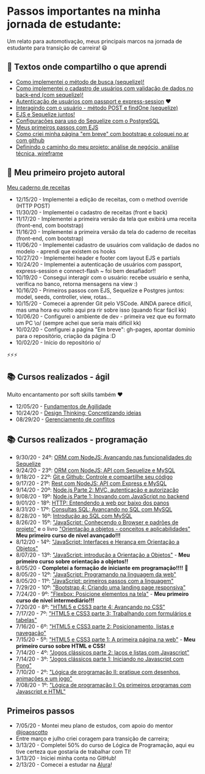 # Passos importantes na minha jornada de estudante:

Um relato para automotivação, meus principais marcos na jornada de estudante para transição de carreira! :smiley: 

## :pencil: Textos onde compartilho o que aprendi

- [Como implementei o método de busca (sequelize)!](https://github.com/malufell/meu-caderno-de-receitas/wiki/9.-Implementando-o-m%C3%A9todo-de-busca) 
- [Como implementei o cadastro de usuários com validação de dados no back-end (com sequelize)!](https://github.com/malufell/meu-caderno-de-receitas/wiki/8.-Cadastro-de-usu%C3%A1rios-com-valida%C3%A7%C3%A3o-de-dados-no-back-end)
- [Autenticação de usuários com passport e express-session](https://github.com/malufell/autenticacao-com-passport-express-session) :heart: 
- [Interagindo com o usuário - método POST e findOne (sequelize)](https://github.com/malufell/meu-caderno-de-receitas/wiki/6.-Interagindo-com-o-usu%C3%A1rio,-POST-e-findOne)
- [EJS e Sequelize juntos!](https://github.com/malufell/meu-caderno-de-receitas/wiki/5.-EJS-e-Sequelize-juntos)
- [Configurações para uso do Sequelize com o PostgreSQL](https://github.com/malufell/meu-caderno-de-receitas/wiki/4.-Sequelize-com-PostgreSQL)
- [Meus primeiros passos com EJS](https://github.com/malufell/meu-caderno-de-receitas/wiki/3.-Primeiros-passos-com-EJS)
- [Como criei minha página "em breve" com bootstrap e coloquei no ar com github](https://github.com/malufell/meu-caderno-de-receitas/wiki/2.-Cria%C3%A7%C3%A3o-da-p%C3%A1gina-tempor%C3%A1ria-%22em-breve%22)
- [Definindo o caminho do meu projeto: análise de negócio, análise técnica, wireframe](https://github.com/malufell/meu-caderno-de-receitas/wiki/1.-Definindo-o-caminho)

## :muscle: Meu primeiro projeto autoral

[Meu caderno de receitas](https://github.com/malufell/meu-caderno-de-receitas)

- 12/15/20 - Implementei a edição de receitas, com o method override (HTTP POST)
- 11/30/20 - Implementei o cadastro de receitas (front e back)
- 11/17/20 - Implementei a primeira versão da tela que exibirá uma receita (front-end, com bootstrap)
- 11/16/20 - Implementei a primeira versão da tela do caderno de receitas (front-end, com bootstrap)
- 11/06/20 - Implementei cadastro de usuários com validação de dados no modelo - aprendi que existem os hooks 
- 10/27/20 - Implementei header e footer com layout EJS e partials
- 10/24/20 - Implementei a autenticação de usuários com passport, express-session e connect-flash ~ foi bem desafiador!!
- 10/19/20 - Consegui interagir com o usuário: recebe usuário e senha, verifica no banco, retorna mensagens na view :)
- 10/16/20 - Primeiros passos com EJS, Sequelize e Postgres juntos: model, seeds, controller, view, rotas... 
- 10/15/20 - Comecei a aprender Git pelo VSCode. AINDA parece difícil, mas uma hora eu volto aqui pra rir sobre isso (quando ficar fácil kk)
- 10/06/20 - Configurei o ambiente de dev - primeira vez que eu formato um PC \o/ (sempre achei que seria mais difícil kk)
- 10/02/20 - Configurei a página "Em breve": gh-pages, apontar domínio para o repositório, criação da página :D
- 10/02/20 - Início do repositório o/

:zap::zap::zap:

## :books: Cursos realizados - ágil

Muito encantamento por soft skills também :heart:

- 12/05/20 - [Fundamentos de Agilidade](https://cursos.alura.com.br/course/fundamentos-agilidade)
- 10/24/20 - [Design Thinking: Concretizando ideias](https://cursos.alura.com.br/course/design-thinking-concretizando-ideias)
- 08/29/20 - [Gerenciamento de conflitos](https://cursos.alura.com.br/course/gestao-de-conflitos)

## :books: Cursos realizados - programação

- 9/30/20 - 24º: [ORM com NodeJS: Avançando nas funcionalidades do Sequelize](https://cursos.alura.com.br/course/orm-nodejs-avancando-sequelize)
- 9/24/20 - 23º: [ORM com NodeJS: API com Sequelize e MySQL](https://cursos.alura.com.br/course/orm-nodejs-api-sequelize-mysql)
- 9/18/20 - 22º: [Git e Github: Controle e compartilhe seu código](https://cursos.alura.com.br/course/git-github-controle-de-versao)
- 9/17/20 - 21º: [Rest com NodeJS: API com Express e MySQL](https://cursos.alura.com.br/course/node-rest-api) 
- 9/14/20 - 20º: [Node.js Parte 2: MVC, autenticação e autorização](https://cursos.alura.com.br/course/node-mvc-autenticacao-autorizacao)
- 9/08/20 - 19º: [Node.js Parte 1: Inovando com JavaScript no backend](https://cursos.alura.com.br/course/nodejs-fundamentos) 
- 9/01/20 - 18º: [HTTP: Entendendo a web por baixo dos panos](https://cursos.alura.com.br/course/http-fundamentos) 
- 8/31/20 - 17º: [Consultas SQL: Avançando no SQL com MySQL](https://cursos.alura.com.br/course/mysql-consultas-sql)
- 8/28/20 - 16º: [Introdução ao SQL com MySQL](https://cursos.alura.com.br/course/mysql-manipule-dados-com-sql) 
- 8/26/20 - 15º: ["JavaScript: Conhecendo o Browser e padrões de projeto"](https://cursos.alura.com.br/course/javascript-es6-orientacao-a-objetos-parte-1) e o livro ["Orientação a objetos - conceitos e aplicabilidades"](https://www.casadocodigo.com.br/products/livro-oo-conceitos) **Meu primeiro curso de nível avançado!!!**
- 8/12/20 - 14º: ["JavaScript: Interfaces e Herança em Orientação a Objetos"](https://cursos.alura.com.br/course/javascript-polimorfismo) 
- 8/07/20 - 13º: ["JavaScript: introdução a Orientação a Objetos"](https://cursos.alura.com.br/course/javascritpt-orientacao-objetos) - **Meu primeiro curso sobre orientação a objetos!!** 
- 8/05/20 - **Completei a formação de iniciante em programação!!!!** :clap:
- 8/05/20 - 12º: ["JavaScript: Programando na linguagem da web"](https://cursos.alura.com.br/course/javascript-programando-na-linguagem-web)
- 8/05/20 - 11º: ["JavaScript: primeiros passos com a linguagem"](https://cursos.alura.com.br/course/javascript-introducao) 
- 7/29/20 - 10º: ["Bootstrap 4: Criando uma landing page responsiva"](https://cursos.alura.com.br/course/bootstrap-landing-page) 
- 7/24/20 - 9º: ["Flexbox: Posicione elementos na tela"](https://cursos.alura.com.br/course/posicione-elementos-com-flexbox) - **Meu primeiro curso de nível intermediário!!!** 
- 7/20/20 - 8º: ["HTML5 e CSS3 parte 4: Avançando no CSS"](https://cursos.alura.com.br/course/html5-css3-avancando-css) 
- 7/17/20 - 7º: ["HTML5 e CSS3 parte 3: Trabalhando com formulários e tabelas"](https://cursos.alura.com.br/course/html5-css3-formularios-tabelas) 
- 7/16/20 - 6º: ["HTML5 e CSS3 parte 2: Posicionamento, listas e navegação"](https://cursos.alura.com.br/course/html5-css3-posicionamento-listas-navegacao) 
- 7/15/20 - 5º: ["HTML5 e CSS3 parte 1: A primeira página na web"](https://cursos.alura.com.br/course/html5-css3-primeiros-passos) - **Meu primeiro curso sobre HTML e CSS!** 
- 7/14/20 - 4º: ["Jogos clássicos parte 2: laços e listas com Javascript"](https://cursos.alura.com.br/course/javascript-listas-lacos) 
- 7/14/20 - 3º: ["Jogos clássicos parte 1: Iniciando no Javascript com Pong"](https://cursos.alura.com.br/course/pong-javascript) 
- 7/10/20 - 2º: ["Lógica de programação II: pratique com desenhos, animações e um jogo"](https://cursos.alura.com.br/course/logica-programacao-pratica-com-desenho-animacoes-em-jogo) 
- 7/08/20 - 1º: ["Lógica de programação I: Os primeiros programas com Javascript e HTML"](https://cursos.alura.com.br/course/logica-programacao-javascript-html) 

## Primeiros passos
- 7/05/20 - Montei meu plano de estudos, com apoio do mentor [@joaoscotto](https://github.com/joaoscotto)
- Entre março e julho criei coragem para transição de carreira;
- 3/13/20 - Completei 50% do curso de Lógica de Programação, aqui eu tive certeza que gostaria de trabalhar com TI! 
- 3/13/20 - Iniciei minha conta no GitHub!
- 2/13/20 - Comecei a estudar na [Alura](https://cursos.alura.com.br/user/malufell)!
